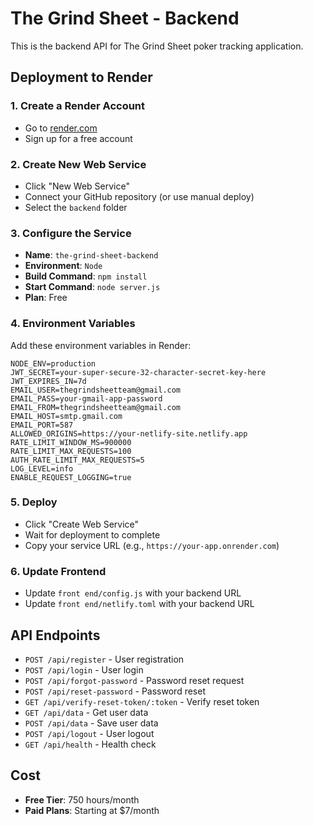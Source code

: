 # The Grind Sheet - Backend

This is the backend API for The Grind Sheet poker tracking application.

## Deployment to Render

### 1. Create a Render Account
- Go to [render.com](https://render.com)
- Sign up for a free account

### 2. Create New Web Service
- Click "New Web Service"
- Connect your GitHub repository (or use manual deploy)
- Select the `backend` folder

### 3. Configure the Service
- **Name**: `the-grind-sheet-backend`
- **Environment**: `Node`
- **Build Command**: `npm install`
- **Start Command**: `node server.js`
- **Plan**: Free

### 4. Environment Variables
Add these environment variables in Render:

```
NODE_ENV=production
JWT_SECRET=your-super-secure-32-character-secret-key-here
JWT_EXPIRES_IN=7d
EMAIL_USER=thegrindsheetteam@gmail.com
EMAIL_PASS=your-gmail-app-password
EMAIL_FROM=thegrindsheetteam@gmail.com
EMAIL_HOST=smtp.gmail.com
EMAIL_PORT=587
ALLOWED_ORIGINS=https://your-netlify-site.netlify.app
RATE_LIMIT_WINDOW_MS=900000
RATE_LIMIT_MAX_REQUESTS=100
AUTH_RATE_LIMIT_MAX_REQUESTS=5
LOG_LEVEL=info
ENABLE_REQUEST_LOGGING=true
```

### 5. Deploy
- Click "Create Web Service"
- Wait for deployment to complete
- Copy your service URL (e.g., `https://your-app.onrender.com`)

### 6. Update Frontend
- Update `front end/config.js` with your backend URL
- Update `front end/netlify.toml` with your backend URL

## API Endpoints

- `POST /api/register` - User registration
- `POST /api/login` - User login
- `POST /api/forgot-password` - Password reset request
- `POST /api/reset-password` - Password reset
- `GET /api/verify-reset-token/:token` - Verify reset token
- `GET /api/data` - Get user data
- `POST /api/data` - Save user data
- `POST /api/logout` - User logout
- `GET /api/health` - Health check

## Cost
- **Free Tier**: 750 hours/month
- **Paid Plans**: Starting at $7/month 